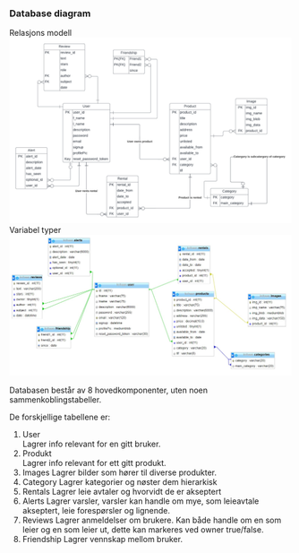 ### Database diagram
Relasjons modell
![database_boco](uploads/42fc266791fd3b44bffce38b409edfb3/database_boco.png)
Variabel typer
![Skjermbilde_2022-05-12_102745](uploads/35d4b98a98605f43de2b23270dbbbb84/Skjermbilde_2022-05-12_102745.jpg)

Databasen består av 8 hovedkomponenter, uten noen sammenkoblingstabeller.

De forskjellige tabellene er:
1. User  
  Lagrer info relevant for en gitt bruker.
2. Produkt  
  Lagrer info relevant for ett gitt produkt.
3. Images
  Lagrer bilder som hører til diverse produkter. 
4. Category
  Lagrer kategorier og nøster dem hierarkisk
5. Rentals
  Lagrer leie avtaler og hvorvidt de er akseptert
6. Alerts
  Lagrer varsler, varsler kan handle om mye, som leieavtale akseptert, leie forespørsler og lignende.
7. Reviews
  Lagrer anmeldelser om brukere. Kan både handle om en som leier og en som leier ut, dette kan markeres ved owner true/false.
8. Friendship
  Lagrer vennskap mellom bruker. 
  